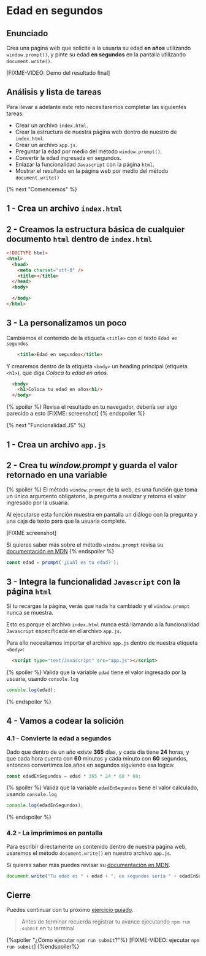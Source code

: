 # Edad en segundos

## Enunciado

Crea una página web que solicite a la usuaria su edad **en años** utilizando `window.prompt()`,
y pinte su edad **en segundos** en la pantalla utilizando `document.write()`.

[FIXME-VIDEO: Demo del resultado final]

## Análisis y lista de tareas

Para llevar a adelante este reto necesitaremos completar las siguientes tareas:

- Crear un archivo `index.html`.
- Crear la estructura de nuestra página web dentro de nuestro de `index.html`.
- Crear un archivo `app.js`.
- Preguntar la edad por medio del método `window.prompt()`.
- Convertir la edad ingresada en segundos.
- Enlazar la funcionalidad `Javascript` con la página `html`.
- Mostrar el resultado en la página web por medio del método `document.write()`

{% next "Comencemos" %}

## 1 - Crea un archivo `index.html`

## 2 - Creamos la estructura básica de cualquier documento `html` dentro de `index.html`

```html
<!DOCTYPE html>
<html>
  <head>
    <meta charset="utf-8" />
    <title></title>
  </head>
  <body>

  </body>
</html>
```

## 3 - La personalizamos un poco

Cambiamos el contenido de la etiqueta `<title>` con el texto `Edad en segundos`

```html
    <title>Edad en segundos</title>
```

Y crearemos dentro de la etiqueta `<body>` un heading principal (etiqueta `<h1>`),
que diga _Coloca tu edad en años_.

```html
  <body>
    <h1>Coloca tu edad en años<h1/>
  </body>
```

{% spoiler %}
Revisa el resultado en tu navegador, debería ser algo parecido a esto
[FIXME: screenshot]
{% endspoiler %}

{% next "Funcionalidad JS" %}

## 1 - Crea un archivo `app.js`

## 2 - Crea tu _window.prompt_ y guarda el valor retornado en una variable

{% spoiler %}
El método `window.prompt` de la web, es una función que toma un único argumento obligatorio,
la pregunta a realizar y retorna el valor ingresado por la usuaria.

Al ejecutarse esta función muestra en pantalla un diálogo
con la pregunta y una caja de texto para que la usuaria complete.

[FIXME screenshot]

Si quieres saber más sobre el método `window.prompt`
revisa su [documentación en MDN](https://developer.mozilla.org/es/docs/Web/API/Window/prompt)
{% endspoiler %}

```js
const edad = prompt('¿Cuál es tu edad?');
```

## 3 - Integra la funcionalidad `Javascript` con la página `html`

Si tu recargas la página, verás que nada ha cambiado y el `window.prompt`
nunca se muestra.

Esto es porque el archivo `index.html` nunca está llamando a la funcionalidad
`Javascript` especificada en el archivo `app.js`.

Para ello necesitamos importar el archivo `app.js` dentro de nuestra
etiqueta `<body>`:

```html
  <script type="text/Javascript" src="app.js"></script>
```

{% spoiler %}
Valida que la variable `edad` tiene el valor ingresado por la usuaria, usando
`console.log`

```js
console.log(edad);
```

{% endspoiler %}

## 4 - Vamos a codear la solición

### 4.1 - Convierte la edad a segundos

Dado que dentro de un año existe **365** días, y cada día tiene **24** horas,
y que cada hora cuenta con **60** minutos y cada minuto con **60** segundos,
entonces convertimos los años en segundos siguiendo esa lógica:

```js
const edadEnSegundos = edad * 365 * 24 * 60 * 60;
```

{% spoiler %}
Valida que la variable `edadEnSegundos` tiene el valor calculado, usando
`console.log`

```js
console.log(edadEnSegundos);
```

{% endspoiler %}

### 4.2 - La imprimimos en pantalla

Para escribir directamente un contenido dentro de nuestra página web, usaremos
el método `document.write()` en nuestro archivo `app.js`.

Si quieres saber más puedes revisar su
[documentación en MDN](https://developer.mozilla.org/es/docs/Web/API/Document/write).

```js
document.write("Tu edad es " + edad + ", en segundos sería " + edadEnSegundos);
```

## Cierre

Puedes continuar con tu próximo
[ejercicio guiado](https://lab.cs50.io/Laboratoria/admission-curriculum/rediseno-prework-fe/admission/03-prework/07-guided-exercises/sandbox/02-convertidor-de-temperatura/).

> Antes de terminar recuerda registrar tu avance ejecutando `npm run submit` en
> tu terminal

{%spoiler "¿Cómo ejecutar `npm run submit`?"%}
[FIXME-VIDEO: ejecutar `npm run submit`]
{%endspoiler%}
